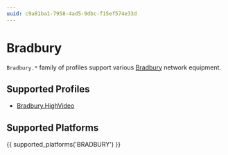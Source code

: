 ```yaml
---
uuid: c9a81ba1-7958-4ad5-9dbc-f15ef574e33d
---
```

# Bradbury

`Bradbury.*` family of profiles support various [Bradbury](https://bradburylab.com/)
network equipment.

## Supported Profiles

- [Bradbury.HighVideo](Bradbury.HighVideo.md)

## Supported Platforms

{{ supported_platforms('BRADBURY') }}
